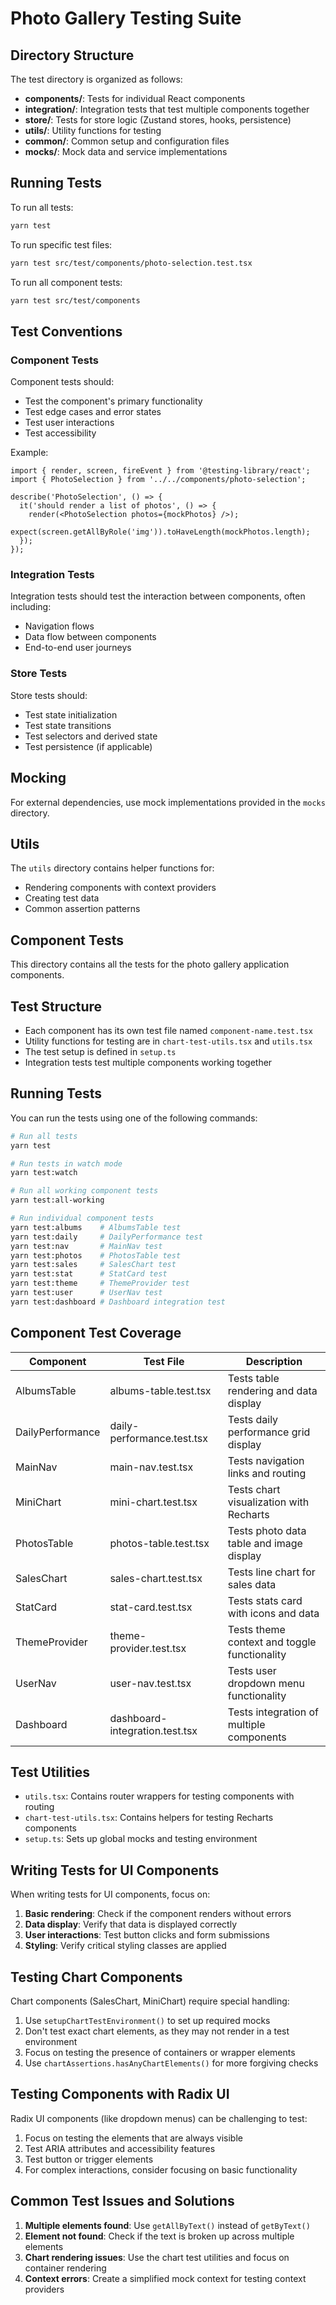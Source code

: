 # Photo Gallery Testing Suite

## Directory Structure

The test directory is organized as follows:

- **components/**: Tests for individual React components
- **integration/**: Integration tests that test multiple components together
- **store/**: Tests for store logic (Zustand stores, hooks, persistence)
- **utils/**: Utility functions for testing
- **common/**: Common setup and configuration files
- **mocks/**: Mock data and service implementations

## Running Tests

To run all tests:

```bash
yarn test
```

To run specific test files:

```bash
yarn test src/test/components/photo-selection.test.tsx
```

To run all component tests:

```bash
yarn test src/test/components
```

## Test Conventions

### Component Tests

Component tests should:
- Test the component's primary functionality
- Test edge cases and error states
- Test user interactions
- Test accessibility

Example:

```tsx
import { render, screen, fireEvent } from '@testing-library/react';
import { PhotoSelection } from '../../components/photo-selection';

describe('PhotoSelection', () => {
  it('should render a list of photos', () => {
    render(<PhotoSelection photos={mockPhotos} />);
    expect(screen.getAllByRole('img')).toHaveLength(mockPhotos.length);
  });
});
```

### Integration Tests

Integration tests should test the interaction between components, often including:
- Navigation flows
- Data flow between components
- End-to-end user journeys

### Store Tests

Store tests should:
- Test state initialization
- Test state transitions
- Test selectors and derived state
- Test persistence (if applicable)

## Mocking

For external dependencies, use mock implementations provided in the `mocks` directory.

## Utils

The `utils` directory contains helper functions for:
- Rendering components with context providers
- Creating test data
- Common assertion patterns

## Component Tests

This directory contains all the tests for the photo gallery application components.

## Test Structure

- Each component has its own test file named `component-name.test.tsx`
- Utility functions for testing are in `chart-test-utils.tsx` and `utils.tsx`
- The test setup is defined in `setup.ts`
- Integration tests test multiple components working together

## Running Tests

You can run the tests using one of the following commands:

```bash
# Run all tests
yarn test

# Run tests in watch mode
yarn test:watch

# Run all working component tests
yarn test:all-working

# Run individual component tests
yarn test:albums    # AlbumsTable test
yarn test:daily     # DailyPerformance test
yarn test:nav       # MainNav test
yarn test:photos    # PhotosTable test
yarn test:sales     # SalesChart test
yarn test:stat      # StatCard test
yarn test:theme     # ThemeProvider test
yarn test:user      # UserNav test
yarn test:dashboard # Dashboard integration test
```

## Component Test Coverage

| Component | Test File | Description |
|-----------|-----------|-------------|
| AlbumsTable | albums-table.test.tsx | Tests table rendering and data display |
| DailyPerformance | daily-performance.test.tsx | Tests daily performance grid display |
| MainNav | main-nav.test.tsx | Tests navigation links and routing |
| MiniChart | mini-chart.test.tsx | Tests chart visualization with Recharts |
| PhotosTable | photos-table.test.tsx | Tests photo data table and image display |
| SalesChart | sales-chart.test.tsx | Tests line chart for sales data |
| StatCard | stat-card.test.tsx | Tests stats card with icons and data |
| ThemeProvider | theme-provider.test.tsx | Tests theme context and toggle functionality |
| UserNav | user-nav.test.tsx | Tests user dropdown menu functionality |
| Dashboard | dashboard-integration.test.tsx | Tests integration of multiple components |

## Test Utilities

- `utils.tsx`: Contains router wrappers for testing components with routing
- `chart-test-utils.tsx`: Contains helpers for testing Recharts components
- `setup.ts`: Sets up global mocks and testing environment

## Writing Tests for UI Components

When writing tests for UI components, focus on:

1. **Basic rendering**: Check if the component renders without errors
2. **Data display**: Verify that data is displayed correctly
3. **User interactions**: Test button clicks and form submissions
4. **Styling**: Verify critical styling classes are applied

## Testing Chart Components

Chart components (SalesChart, MiniChart) require special handling:

1. Use `setupChartTestEnvironment()` to set up required mocks
2. Don't test exact chart elements, as they may not render in a test environment
3. Focus on testing the presence of containers or wrapper elements
4. Use `chartAssertions.hasAnyChartElements()` for more forgiving checks

## Testing Components with Radix UI

Radix UI components (like dropdown menus) can be challenging to test:

1. Focus on testing the elements that are always visible
2. Test ARIA attributes and accessibility features
3. Test button or trigger elements
4. For complex interactions, consider focusing on basic functionality

## Common Test Issues and Solutions

1. **Multiple elements found**: Use `getAllByText()` instead of `getByText()`
2. **Element not found**: Check if the text is broken up across multiple elements
3. **Chart rendering issues**: Use the chart test utilities and focus on container rendering
4. **Context errors**: Create a simplified mock context for testing context providers 